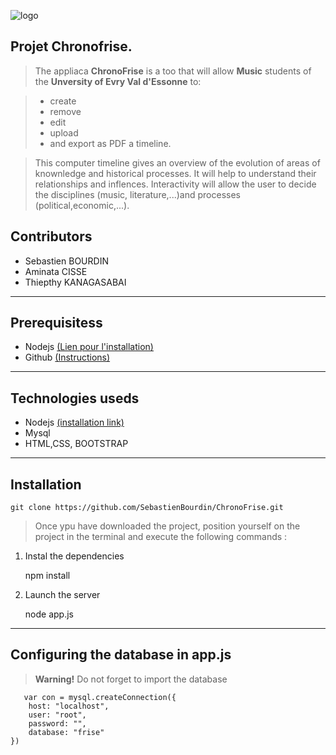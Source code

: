 ![logo](https://hal.archives-ouvertes.fr/UNIV-PARIS-SACLAY/public/logo_UP_saclay_final.png)

## **Projet Chronofrise.**

> The appliaca **ChronoFrise** is a too that will allow **Music** students of the  **Unversity of Evry Val d'Essonne** to:

> - <i class="icon-file"></i> create
> - <i class="icon-trash"></i> remove
> - <i class="icon-pencil"></i> edit
> - <i class="icon-upload"></i> upload
> - <i class="icon-hdd"></i> and export as PDF a timeline.

> This computer timeline gives an overview of the evolution of areas of knownledge and historical processes.
> It will help to understand their  relationships and inflences.
> Interactivity will allow the user to decide the disciplines (music, literature,...)and processes (political,economic,...).

## **Contributors**

 - Sebastien BOURDIN
 - Aminata CISSE
 - Thiepthy KANAGASABAI
 
----------
## **Prerequisitess**
 - Nodejs [(Lien pour l'installation)](https://nodejs.org/en/)
 - Github [(Instructions)](https://git-scm.com/downloads)

----------
## **Technologies useds**
 

 - Nodejs [(installation link)](https://nodejs.org/en/)
 - Mysql 
 - HTML,CSS, BOOTSTRAP


----------
## **Installation**

    git clone https://github.com/SebastienBourdin/ChronoFrise.git
> Once ypu have downloaded the project, position yourself on the project in the terminal and execute the following commands :

 1. Instal the dependencies
 
    npm install
    

 2. Launch the server 
 
    node app.js
   
----------
## **Configuring the database in app.js**

> **Warning!** Do not forget to import the database 

       var con = mysql.createConnection({
        host: "localhost",
        user: "root",
        password: "",
        database: "frise"
    })
